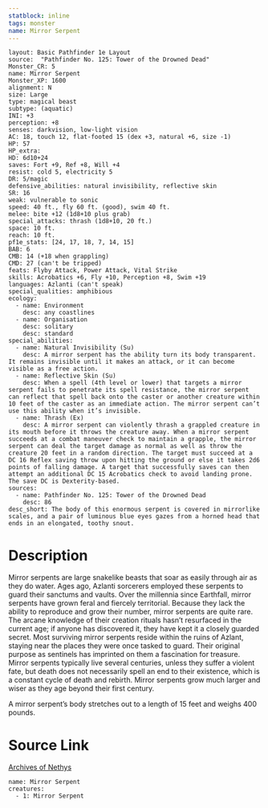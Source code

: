 ```yaml
---
statblock: inline
tags: monster
name: Mirror Serpent
---
```

```statblock
layout: Basic Pathfinder 1e Layout
source:  "Pathfinder No. 125: Tower of the Drowned Dead"
Monster_CR: 5
name: Mirror Serpent
Monster_XP: 1600
alignment: N
size: Large
type: magical beast
subtype: (aquatic)
INI: +3
perception: +8
senses: darkvision, low-light vision
AC: 18, touch 12, flat-footed 15 (dex +3, natural +6, size -1)
HP: 57
HP_extra: 
HD: 6d10+24
saves: Fort +9, Ref +8, Will +4
resist: cold 5, electricity 5
DR: 5/magic
defensive_abilities: natural invisibility, reflective skin
SR: 16
weak: vulnerable to sonic
speed: 40 ft., fly 60 ft. (good), swim 40 ft.
melee: bite +12 (1d8+10 plus grab)
special_attacks: thrash (1d8+10, 20 ft.)
space: 10 ft.
reach: 10 ft.
pf1e_stats: [24, 17, 18, 7, 14, 15]
BAB: 6
CMB: 14 (+18 when grappling)
CMD: 27 (can't be tripped)
feats: Flyby Attack, Power Attack, Vital Strike
skills: Acrobatics +6, Fly +10, Perception +8, Swim +19
languages: Azlanti (can't speak)
special_qualities: amphibious
ecology:
  - name: Environment
    desc: any coastlines
  - name: Organisation
    desc: solitary
    desc: standard
special_abilities:
  - name: Natural Invisibility (Su)
    desc: A mirror serpent has the ability turn its body transparent. It remains invisible until it makes an attack, or it can become visible as a free action.
  - name: Reflective Skin (Su)
    desc: When a spell (4th level or lower) that targets a mirror serpent fails to penetrate its spell resistance, the mirror serpent can reflect that spell back onto the caster or another creature within 10 feet of the caster as an immediate action. The mirror serpent can’t use this ability when it’s invisible.
  - name: Thrash (Ex)
    desc: A mirror serpent can violently thrash a grappled creature in its mouth before it throws the creature away. When a mirror serpent succeeds at a combat maneuver check to maintain a grapple, the mirror serpent can deal the target damage as normal as well as throw the creature 20 feet in a random direction. The target must succeed at a DC 16 Reflex saving throw upon hitting the ground or else it takes 2d6 points of falling damage. A target that successfully saves can then attempt an additional DC 15 Acrobatics check to avoid landing prone. The save DC is Dexterity-based.
sources:
  - name: Pathfinder No. 125: Tower of the Drowned Dead
    desc: 86
desc_short: The body of this enormous serpent is covered in mirrorlike scales, and a pair of luminous blue eyes gazes from a horned head that ends in an elongated, toothy snout.
```
# Description
Mirror serpents are large snakelike beasts that soar as easily through air as they do water. Ages ago, Azlanti sorcerers employed these serpents to guard their sanctums and vaults. Over the millennia since Earthfall, mirror serpents have grown feral and fiercely territorial. Because they lack the ability to reproduce and grow their number, mirror serpents are quite rare. The arcane knowledge of their creation rituals hasn’t resurfaced in the current age; if anyone has discovered it, they have kept it a closely guarded secret. Most surviving mirror serpents reside within the ruins of Azlant, staying near the places they were once tasked to guard. Their original purpose as sentinels has imprinted on them a fascination for treasure. Mirror serpents typically live several centuries, unless they suffer a violent fate, but death does not necessarily spell an end to their existence, which is a constant cycle of death and rebirth. Mirror serpents grow much larger and wiser as they age beyond their first century.

 A mirror serpent’s body stretches out to a length of 15 feet and weighs 400 pounds.
# Source Link
[Archives of Nethys](https://aonprd.com/MonsterDisplay.aspx?ItemName=Mirror%20Serpent)
```encounter-table
name: Mirror Serpent
creatures:
  - 1: Mirror Serpent
```
